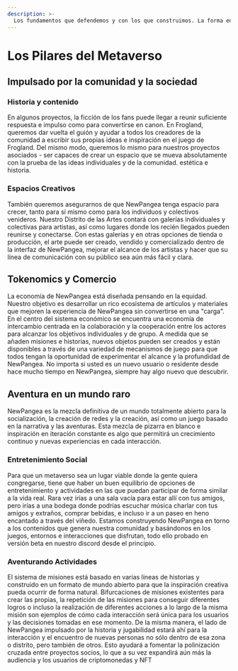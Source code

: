 ```yaml
---
description: >-
  Los fundamentos que defendemos y con los que construimos. La forma en que hemos utilizado estos ideales en Frogland y estamos construyendo a partir de ellos se discute más en los temas.
---
```


# Los Pilares del Metaverso

## Impulsado por la comunidad y la sociedad

### Historia y contenido

En algunos proyectos, la ficción de los fans puede llegar a reunir suficiente respuesta e impulso como para convertirse en canon. En Frogland, queremos dar vuelta el guión y ayudar a todos los creadores de la comunidad a escribir sus propias ideas e inspiración en el juego de Frogland. Del mismo modo, queremos lo mismo para nuestros proyectos asociados - ser capaces de crear un espacio que se mueva absolutamente con la prueba de las ideas individuales y de la comunidad. estética e historia.

### Espacios Creativos

También queremos asegurarnos de que NewPangea tenga espacio para crecer, tanto para sí mismo como para los individuos y colectivos venideros. Nuestro Distrito de las Artes contará con galerías individuales y colectivas para artistas, así como lugares donde los recién llegados pueden reunirse y conectarse. Con estas galerías y en otras opciones de tienda o producción, el arte puede ser creado, vendido y comercializado dentro de la interfaz de NewPangea, mejorar el alcance de los artistas y hacer que su línea de comunicación con su público sea aún más fácil y clara.&#x20;

## Tokenomics y Comercio

La economía de NewPangea está diseñada pensando en la equidad. Nuestro objetivo es desarrollar un rico ecosistema de artículos y materiales que mejoren la experiencia de NewPangea sin convertirse en una "carga". En el centro del sistema económico se encuentra una economía de intercambio centrada en la colaboración y la cooperación entre los actores para alcanzar los objetivos individuales y de grupo.  A medida que se añaden misiones e historias, nuevos objetos pueden ser creados y están disponibles a través de una variedad de mecanismos de juego para que todos tengan la oportunidad de experimentar el alcance y la profundidad de NewPangea. No importa si usted es un nuevo usuario o residente desde hace mucho tiempo en NewPangea, siempre hay algo nuevo que descubrir.

## Aventura en un mundo raro

NewPangea es la mezcla definitiva de un mundo totalmente abierto para la socialización, la creación de redes y la creación, así como un juego basado en la narrativa y las aventuras. Esta mezcla de pizarra en blanco e inspiración en iteración constante es algo que permitirá un crecimiento continuo y nuevas experiencias en cada interacción.

### Entretenimiento Social&#x20;

Para que un metaverso sea un lugar viable donde la gente quiera congregarse, tiene que haber un buen equilibrio de opciones de entretenimiento y actividades en las que puedan participar de forma similar a la vida real. Rara vez irías a una sala vacía para estar allí con tus amigos, pero irías a una bodega donde podrías escuchar música charlar con tus amigos y extraños, comprar bebidas, e incluso ir a un paseo en heno encantado a través del viñedo. Estamos construyendo NewPangea en torno a los contenidos que genera nuestra comunidad y basándonos en los juegos, entornos e interacciones que disfrutan, todo ello probado en versión beta en nuestro discord desde el principio.&#x20;

### Aventurando Actividades

El sistema de misiones está basado en varias líneas de historias y construido en un formato de mundo abierto para que la inspiración creativa pueda ocurrir de forma natural. Bifurcaciones de misiones existentes para crear las propias, la repetición de las misiones para conseguir diferentes logros o incluso la realización de diferentes acciones a lo largo de la misma misión son ejemplos de cómo cada interacción será única para los usuarios y las decisiones tomadas en ese momento. De la misma manera, el lado de NewPangea impulsado por la historia y jugabilidad estará ahí para la interacción y el encuentro de nuevas personas no sólo dentro de esa zona o distrito, pero también de otros. Esto ayudará a fomentar la polinización cruzada entre proyectos socios, lo que a su vez expandirá aún más la audiencia y los usuarios de criptomonedas y NFT&#x20;
